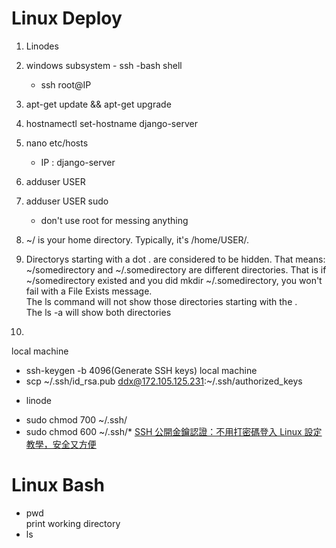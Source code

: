 # Linux Deploy

1. Linodes
2. windows subsystem - ssh -bash shell
    - ssh root@IP
3. apt-get update && apt-get upgrade
4. hostnamectl set-hostname django-server
5. nano etc/hosts
    - IP : django-server
6. adduser USER
7. adduser USER sudo
    - don't use root for messing anything
8. ~/ is your home directory. Typically, it's /home/USER/.
9. Directorys starting with a dot . are considered to be hidden. That means:  
    ~/somedirectory and ~/.somedirectory are different directories. That is if ~/somedirectory existed and you did mkdir ~/.somedirectory, you won't fail with a File Exists message.  
    The ls command will not show those directories starting with the .  
    The ls -a will show both directories  
    
10.  
local machine
- ssh-keygen -b 4096(Generate SSH keys)
local machine
- scp ~/.ssh/id_rsa.pub ddx@172.105.125.231:~/.ssh/authorized_keys
* linode
- sudo chmod 700 ~/.ssh/
- sudo chmod 600 ~/.ssh/*
[SSH 公開金鑰認證：不用打密碼登入 Linux 設定教學，安全又方便](https://blog.gtwang.org/linux/linux-ssh-public-key-authentication/)

# Linux Bash
* pwd  
    print working directory
* ls
    
